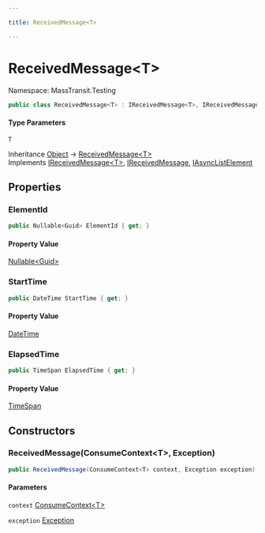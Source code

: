 ```yaml
---

title: ReceivedMessage<T>

---
```


# ReceivedMessage\<T\>

Namespace: MassTransit.Testing

```csharp
public class ReceivedMessage<T> : IReceivedMessage<T>, IReceivedMessage, IAsyncListElement
```

#### Type Parameters

`T`<br/>

Inheritance [Object](https://learn.microsoft.com/en-us/dotnet/api/system.object) → [ReceivedMessage\<T\>](../masstransit-testing/receivedmessage-1)<br/>
Implements [IReceivedMessage\<T\>](../masstransit-testing/ireceivedmessage-1), [IReceivedMessage](../masstransit-testing/ireceivedmessage), [IAsyncListElement](../masstransit-testing/iasynclistelement)

## Properties

### **ElementId**

```csharp
public Nullable<Guid> ElementId { get; }
```

#### Property Value

[Nullable\<Guid\>](https://learn.microsoft.com/en-us/dotnet/api/system.nullable-1)<br/>

### **StartTime**

```csharp
public DateTime StartTime { get; }
```

#### Property Value

[DateTime](https://learn.microsoft.com/en-us/dotnet/api/system.datetime)<br/>

### **ElapsedTime**

```csharp
public TimeSpan ElapsedTime { get; }
```

#### Property Value

[TimeSpan](https://learn.microsoft.com/en-us/dotnet/api/system.timespan)<br/>

## Constructors

### **ReceivedMessage(ConsumeContext\<T\>, Exception)**

```csharp
public ReceivedMessage(ConsumeContext<T> context, Exception exception)
```

#### Parameters

`context` [ConsumeContext\<T\>](../../masstransit-abstractions/masstransit/consumecontext-1)<br/>

`exception` [Exception](https://learn.microsoft.com/en-us/dotnet/api/system.exception)<br/>
